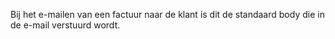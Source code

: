 Bij het e-mailen van een factuur naar de klant is dit de standaard body die in de e-mail verstuurd wordt.